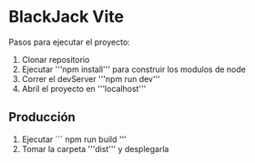 # BlackJack Vite 

Pasos para ejecutar el proyecto: 

1. Clonar repositorio
2. Ejecutar '''npm install''' para construir los modulos de node
3. Correr el devServer  '''npm run dev''' 
4. Abril el proyecto en '''localhost'''

## Producción 

1. Ejecutar ´´´ npm run build '''
2. Tomar la carpeta '''dist''' y desplegarla 